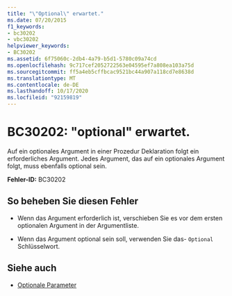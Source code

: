 ```yaml
---
title: "\"Optional\" erwartet."
ms.date: 07/20/2015
f1_keywords:
- bc30202
- vbc30202
helpviewer_keywords:
- BC30202
ms.assetid: 6f75060c-2db4-4a79-b5d1-5780c09a74cd
ms.openlocfilehash: 9c717cef2052722563e04595ef7a808ea103a75d
ms.sourcegitcommit: ff5a4eb5cffbcac9521bc44a907a118cd7e8638d
ms.translationtype: MT
ms.contentlocale: de-DE
ms.lasthandoff: 10/17/2020
ms.locfileid: "92159819"
---
```

# <a name="bc30202-optional-expected"></a>BC30202: "optional" erwartet.

Auf ein optionales Argument in einer Prozedur Deklaration folgt ein erforderliches Argument. Jedes Argument, das auf ein optionales Argument folgt, muss ebenfalls optional sein.

 **Fehler-ID:** BC30202

## <a name="to-correct-this-error"></a>So beheben Sie diesen Fehler

- Wenn das Argument erforderlich ist, verschieben Sie es vor dem ersten optionalen Argument in der Argumentliste.

- Wenn das Argument optional sein soll, verwenden Sie das- `Optional` Schlüsselwort.

## <a name="see-also"></a>Siehe auch

- [Optionale Parameter](../../programming-guide/language-features/procedures/optional-parameters.md)

